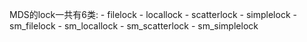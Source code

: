 

MDS的lock一共有6类:
    - filelock
    - locallock
    - scatterlock
    - simplelock
    - sm_filelock
    - sm_locallock
    - sm_scatterlock
    - sm_simplelock
